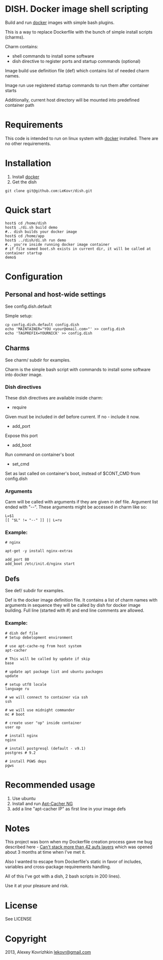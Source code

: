 DISH. Docker image shell scripting
==================================

Build and run [docker](http://docker.io) images with simple bash plugins.

This is a way to replace Dockerfile with the bunch of simple install scripts (charms).

Charm contains:
* shell commands to install some software
* dish directive to register ports and startup commands (optional)

Image build use definition file (def) which contains list of needed charm names.

Image run use registered startup commands to run them after container starts

Additionally, current host directory will be mounted into predefined container path

Requirements
============

This code is intended to run on linux system with [docker](http://docker.io) installed.
There are no other requirements.

Installation
============

1. Install [docker](http://www.docker.io/gettingstarted/)
1. Get the dish
```
git clone git@github.com:LeKovr/dish.git
```

Quick start
===========

```
host$ cd /home/dish
host$ ./di.sh build demo
#.. dish builds your docker image
host$ cd /home/app
host$ ../dish/di.sh run demo
#.. you're inside running docker image container
# if file named boot.sh exists in current dir, it will be called at container startup
demo$
```

Configuration
=============

## Personal and host-wide settings

See config.dish.default

Simple setup:

```
cp config.dish.default config.dish
echo 'MAINTAINER="YOU <your@email.com>"' >> config.dish
echo 'TAGPREFIX=YOURNICK' >> config.dish
```

## Charms

See charm/ subdir for examples.

Charm is the simple bash script with commands to install some software into docker image.

### Dish directives

These dish directives are available inside charm:

* require <charm>

Given <charm> must be included in def before current. If no - include it now.

* add_port <port>

Expose this port 

* add_boot <cmd>

Run command <cmd> on container's boot

* set_cmd <cmd>

Set <cmd> as last called on container's boot, instead of $CONT_CMD from config.dish

### Arguments

Carm will be called with arguments if they are given in def file. Argument list ended with "--".
These arguments might be accessed in charm like so:
```
L=$1
[[ "$L" != "--" ]] || L=ru
```

### Example:

```
# nginx

apt-get -y install nginx-extras

add_port 80
add_boot /etc/init.d/nginx start

```

## Defs

See def/ subdir for examples.

Def is the docker image definition file. 
It contains a list of charm names with arguments in sequence they will be called by dish for docker image building.
Full line (started with #) and end line comments are allowed.

### Example:

```
# dish def file
# Setup debelopment environment

# use apt-cache-ng from host system
apt-cacher

# This will be called by update if skip
base

# update apt package list and ubuntu packages
update

# setup utf8 locale
language ru

# we will connect to container via ssh
ssh

# we will use midnight commander 
mc # boot

# create user "op" inside container
user op

# install nginx
nginx

# install postgresql (default - v9.1)
postgres # 9.2

# install PGWS deps
pgws

```

Recommended usage
=================

1. Use ubuntu
2. Install and run [Apt-Cacher NG](http://www.unix-ag.uni-kl.de/~bloch/acng/)
3. add a line "apt-cacher IP" as first line in your image defs


Notes
=====

This project was born when my Dockerfile creation process gave me bug described here -
[Can't stack more than 42 aufs layers](https://github.com/dotcloud/docker/issues/1171)
which was opened about 3 months at time when I've met it.

Also I wanted to escape from Dockerfile's static in favor of includes, variables and cross-package requirements handling.

All of this I've got with a dish, 2 bash scripts in 200 lines).

Use it at your pleasure and risk.

License
=======

See LICENSE

Copyright
=========

2013, Alexey Kovrizhkin <lekovr@gmail.com>

